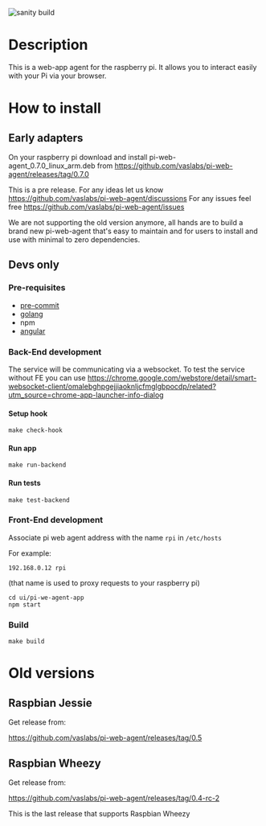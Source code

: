![sanity build](https://github.com/vaslabs/pi-web-agent/actions/workflows/sanity.yml/badge.svg?branch=remaster)


# Description

This is a web-app agent for the raspberry pi. It allows you to interact easily with your Pi via your browser. 


# How to install

## Early adapters
On your raspberry pi download and install pi-web-agent_0.7.0_linux_arm.deb
from https://github.com/vaslabs/pi-web-agent/releases/tag/0.7.0

This is a pre release. For any ideas let us know https://github.com/vaslabs/pi-web-agent/discussions
For any issues feel free https://github.com/vaslabs/pi-web-agent/issues

We are not supporting the old version anymore, all hands are to build a brand new pi-web-agent that's easy to maintain and for users to install and use with minimal to zero dependencies.

## Devs only

### Pre-requisites

- [pre-commit](https://pre-commit.com/)
- [golang](https://golang.org/)
- npm
- [angular](https://angular.io/)

### Back-End development
The service will be communicating via a websocket. To test the service without
FE you can use https://chrome.google.com/webstore/detail/smart-websocket-client/omalebghpgejjiaoknljcfmglgbpocdp/related?utm_source=chrome-app-launcher-info-dialog

#### Setup hook
```
make check-hook
```

#### Run app

```
make run-backend
```

#### Run tests
```
make test-backend
```

### Front-End development

Associate pi web agent address with the name `rpi` in `/etc/hosts`

For example:
```
192.168.0.12 rpi
```
(that name is used to proxy requests to your raspberry pi)

```
cd ui/pi-we-agent-app
npm start
```

### Build

```
make build
```

# Old versions


## Raspbian Jessie

Get release from:

https://github.com/vaslabs/pi-web-agent/releases/tag/0.5


## Raspbian Wheezy
Get release from:

https://github.com/vaslabs/pi-web-agent/releases/tag/0.4-rc-2

This is the last release that supports Raspbian Wheezy

